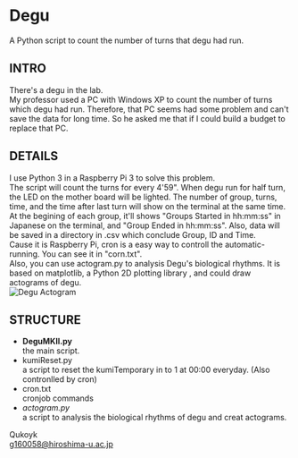 # Degu
A Python script to count the number of turns that degu had run.
  
## INTRO  
There's a degu in the lab.   
My professor used a PC with Windows XP to count the number of turns which degu had run.
Therefore, that PC seems had some problem and can't save the data for long time.
So he asked me that if I could build a budget to replace that PC.
  
## DETAILS  
I use Python 3 in a Raspberry Pi 3 to solve this problem.  
The script will count the turns for every 4'59". When degu run for half turn, the LED on the mother board will be lighted. The number of group, turns, time, and the time after last turn will show on the terminal at the same time. At the begining of each group, it'll shows "Groups Started in hh:mm:ss" in Japanese on the terminal, and "Group Ended in hh:mm:ss". Also, data will be saved in a directory in .csv which conclude Group, ID and Time.   
Cause it is Raspberry Pi, cron is a easy way to controll the automatic-running. You can see it in "corn.txt".    
Also, you can use actogram.py to analysis Degu's biological rhythms. It is based on matplotlib, a Python 2D plotting library , and could draw actograms of degu.    
![Degu Actogram](http://i.imgur.com/3EfTsK7.png "Actogram of Degu during 2016.11-2016.12")   

  
## STRUCTURE  
* **DeguMKII.py**  
  the main script.
* kumiReset.py  
  a script to reset the kumiTemporary in to 1 at 00:00 everyday. (Also contronlled by cron)  
* cron.txt  
  cronjob commands
* *actogram.py*    
  a script to analysis the biological rhythms of degu and creat actograms.
    
    
Qukoyk  
  <g160058@hiroshima-u.ac.jp>
